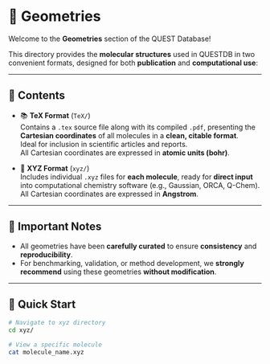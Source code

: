 # 🧩 Geometries

Welcome to the **Geometries** section of the QUEST Database!

This directory provides the **molecular structures** used in QUESTDB in two convenient formats, designed for both **publication** and **computational use**:

---

## 📄 Contents

- 📚 **TeX Format** (`TeX/`)  
  Contains a `.tex` source file along with its compiled `.pdf`, presenting the **Cartesian coordinates** of all molecules in a **clean, citable format**.  
  Ideal for inclusion in scientific articles and reports.  
  All Cartesian coordinates are expressed in **atomic units (bohr)**.

- 🧪 **XYZ Format** (`xyz/`)  
  Includes individual `.xyz` files for **each molecule**, ready for **direct input** into computational chemistry software (e.g., Gaussian, ORCA, Q-Chem).  
All Cartesian coordinates are expressed in **Angstrom**.

---

## 📢 Important Notes

- All geometries have been **carefully curated** to ensure **consistency** and **reproducibility**.
- For benchmarking, validation, or method development, we **strongly recommend** using these geometries **without modification**.

---

## 🚀 Quick Start

```bash
# Navigate to xyz directory
cd xyz/

# View a specific molecule
cat molecule_name.xyz

